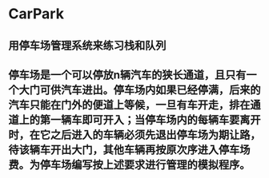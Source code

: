 # CarPark
用停车场管理系统来练习栈和队列
------------------------------------------------------
停车场是一个可以停放n辆汽车的狭长通道，且只有一个大门可供汽车进出。停车场内如果已经停满，后来的汽车只能在门外的便道上等候，一旦有车开走，排在通道上的第一辆车即可开入；当停车场内的每辆车要离开时，在它之后进入的车辆必须先退出停车场为期让路，待该辆车开出大门，其他车辆再按原次序进入停车场费。为停车场编写按上述要求进行管理的模拟程序。
------------------------------------------------------
